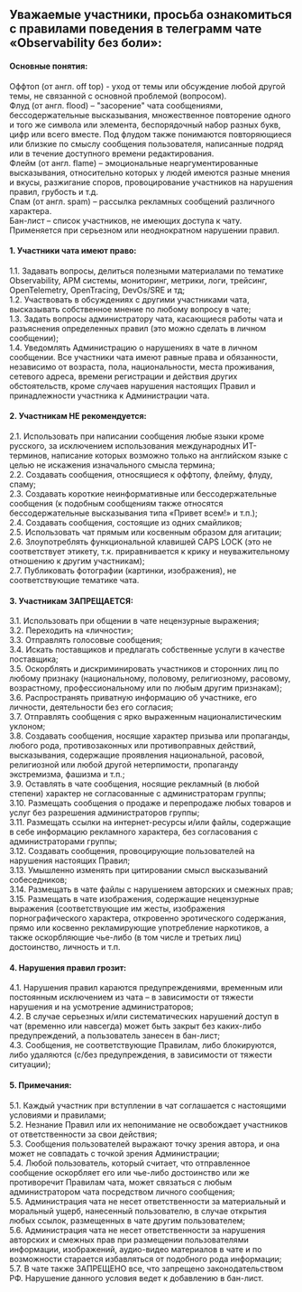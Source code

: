 
## Уважаемые участники, просьба ознакомиться с правилами поведения в телеграмм чате «Observability без боли»:

#### Основные понятия: 
Оффтоп (от англ. off top) - уход от темы или обсуждение любой другой темы, не связанной с основной проблемой (вопросом).  
Флуд (от англ. flood) – "засорение" чата сообщениями, бессодержательные высказывания, множественное повторение одного и того же символа или элемента, беспорядочный набор разных букв, цифр или всего вместе. Под флудом также понимаются повторяющиеся или близкие по смыслу сообщения пользователя, написанные подряд или в течение доступного времени редактирования.  
Флейм (от англ. flame) – эмоциональные неаргументированные высказывания, относительно которых у людей имеются разные мнения и вкусы, разжигание споров, провоцирование участников на нарушения правил, грубость и т.д.  
Спам (от англ. spam) – рассылка рекламных сообщений различного характера.  
Бан-лист – список участников, не имеющих доступа к чату. Применяется при серьезном или неоднократном нарушении правил.

#### 1.	Участники чата имеют право:
 1.1.	Задавать вопросы, делиться полезными материалами по тематике Observability, APM системы, мониторинг, метрики, логи, трейсинг, OpenTelemetry, OpenTracing, DevOs/SRE и тд;  
 1.2.	Участвовать в обсуждениях с другими участниками чата, высказывать собственное мнение по любому вопросу в чате;  
 1.3.	Задать вопросы администратору чата, касающиеся работы чата и разъяснения определенных правил (это можно сделать в личном сообщении);  
 1.4.	Уведомлять Администрацию о нарушениях в чате в личном сообщении. Все участники чата имеют равные права и обязанности, независимо от возраста, пола, национальности, места проживания, сетевого адреса, времени регистрации и действия других обстоятельств, кроме случаев нарушения настоящих Правил и принадлежности участника к Администрации чата.  

#### 2.	Участникам НЕ рекомендуется:
 2.1.	Использовать при написании сообщения любые языки кроме русского, за исключением использования международных ИТ-терминов, написание которых возможно только на английском языке с целью не искажения изначального смысла термина;  
 2.2.	Создавать сообщения, относящиеся к оффтопу, флейму, флуду, спаму;  
 2.3.	Создавать короткие неинформативные или бессодержательные сообщения (к подобным сообщениям также относятся бессодержательные высказывания типа «Привет всем!» и т.п.);  
 2.4.	Создавать сообщения, состоящие из одних смайликов;  
 2.5.	Использовать чат прямым или косвенным образом для агитации;  
 2.6.	Злоупотреблять функциональной клавишей CAPS LOCK (это не соответствует этикету, т.к. приравнивается к крику и неуважительному отношению к другим участникам);  
 2.7.	Публиковать фотографии (картинки, изображения), не соответствующие тематике чата.  

#### 3.	Участникам ЗАПРЕЩАЕТСЯ:
 3.1.	Использовать при общении в чате нецензурные выражения;  
 3.2.	Переходить на «личности»;  
 3.3.	Отправлять голосовые сообщения;  
 3.4.	Искать поставщиков и предлагать собственные услуги в качестве поставщика;  
 3.5.	Оскорблять и дискриминировать участников и сторонних лиц по любому признаку (национальному, половому, религиозному, расовому, возрастному, профессиональному или по любым другим признакам);  
 3.6.	Распространять приватную информацию об участнике, его личности, деятельности без его согласия;  
 3.7.	Отправлять сообщения с ярко выраженным националистическим уклоном;  
 3.8.	Создавать сообщения, носящие характер призыва или пропаганды, любого рода, противозаконных или противоправных действий, высказывания, содержащие проявления национальной, расовой, религиозной или любой другой нетерпимости, пропаганду экстремизма, фашизма и т.п.;  
 3.9.	Оставлять в  чате сообщения, носящие рекламный (в любой степени) характер не согласованные с администраторам группы;  
 3.10.	Размещать сообщения о продаже и перепродаже любых товаров и услуг без разрешения администраторов группы;  
 3.11.	Размещать ссылки на интернет-ресурсы и/или файлы, содержащие в себе информацию рекламного характера, без согласования с администраторами группы;  
 3.12.	Создавать сообщения, провоцирующие пользователей на нарушения настоящих Правил;  
 3.13.	Умышленно изменять при цитировании смысл высказываний собеседников;  
 3.14.	Размещать в чате файлы с нарушением авторских и смежных прав;  
 3.15.	Размещать в чате изображения, содержащие нецензурные выражения (соответствующие им жесты, изображения порнографического характера, откровенно эротического содержания, прямо или косвенно рекламирующие употребление наркотиков, а также оскорбляющие чье-либо (в том числе и третьих лиц) достоинство, личность и т.п.

#### 4.	Нарушения правил грозит:
 4.1.	Нарушения правил караются предупреждениями, временным или постоянным исключением из чата – в зависимости от тяжести нарушения и на усмотрение администраторов;  
 4.2.	В случае серьезных и/или систематических нарушений доступ в чат (временно или навсегда) может быть закрыт без каких-либо предупреждений, а пользователь занесен в бан-лист;  
 4.3.	Сообщения, не соответствующие Правилам, либо блокируются, либо удаляются (с/без предупреждения, в зависимости от тяжести ситуации);

#### 5.	Примечания:
 5.1.	Каждый участник при вступлении в чат соглашается с настоящими условиями и правилами;  
 5.2.	Незнание Правил или их непонимание не освобождает участников от ответственности за свои действия;  
 5.3.	Сообщения пользователей выражают точку зрения автора, и она может не совпадать с точкой зрения Администрации;  
 5.4.	Любой пользователь, который считает, что отправленное сообщение оскорбляет его или чье-либо достоинство или же противоречит Правилам чата, может связаться с любым администратором чата посредством личного сообщения;  
 5.5.	Администрация чата не несет ответственности за материальный и моральный ущерб, нанесенный пользователю, в случае открытия любых ссылок, размещенных в чате другим пользователем;  
 5.6.	Администрация чата не несет ответственности за нарушения авторских и смежных прав при размещении пользователями информации, изображений, аудио-видео материалов в чате и по возможности старается избавляться от подобного рода информации;  
 5.7.	В чате также ЗАПРЕЩЕНО все, что запрещено законодательством РФ. Нарушение данного условия ведет к добавлению в бан-лист.

